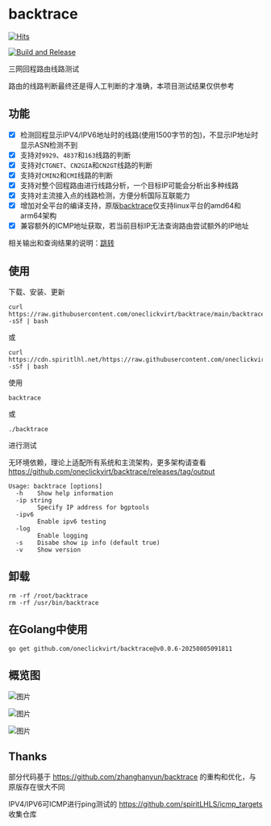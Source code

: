 # backtrace

[![Hits](https://hits.spiritlhl.net/backtrace.svg?action=hit&title=Hits&title_bg=%23555555&count_bg=%230eecf8&edge_flat=false)](https://hits.spiritlhl.net)

[![Build and Release](https://github.com/oneclickvirt/backtrace/actions/workflows/main.yaml/badge.svg)](https://github.com/oneclickvirt/backtrace/actions/workflows/main.yaml)

三网回程路由线路测试

路由的线路判断最终还是得人工判断的才准确，本项目测试结果仅供参考

## 功能

- [x] 检测回程显示IPV4/IPV6地址时的线路(使用1500字节的包)，不显示IP地址时显示ASN检测不到
- [x] 支持对```9929```、```4837```和```163```线路的判断
- [x] 支持对```CTGNET```、```CN2GIA```和```CN2GT```线路的判断
- [x] 支持对```CMIN2```和```CMI```线路的判断
- [x] 支持对整个回程路由进行线路分析，一个目标IP可能会分析出多种线路
- [x] 支持对主流接入点的线路检测，方便分析国际互联能力
- [x] 增加对全平台的编译支持，原版[backtrace](https://github.com/zhanghanyun/backtrace)仅支持linux平台的amd64和arm64架构
- [x] 兼容额外的ICMP地址获取，若当前目标IP无法查询路由尝试额外的IP地址

相关输出和查询结果的说明：[跳转](https://github.com/oneclickvirt/ecs/blob/master/README_NEW_USER.md#%E4%B8%8A%E6%B8%B8%E5%8F%8A%E5%9B%9E%E7%A8%8B%E7%BA%BF%E8%B7%AF%E6%A3%80%E6%B5%8B)

## 使用

下载、安装、更新

```shell
curl https://raw.githubusercontent.com/oneclickvirt/backtrace/main/backtrace_install.sh -sSf | bash
```

或

```
curl https://cdn.spiritlhl.net/https://raw.githubusercontent.com/oneclickvirt/backtrace/main/backtrace_install.sh -sSf | bash
```

使用

```
backtrace
```

或

```
./backtrace
```

进行测试

无环境依赖，理论上适配所有系统和主流架构，更多架构请查看 https://github.com/oneclickvirt/backtrace/releases/tag/output

```
Usage: backtrace [options]
  -h    Show help information
  -ip string
        Specify IP address for bgptools
  -ipv6
        Enable ipv6 testing
  -log
        Enable logging
  -s    Disabe show ip info (default true)
  -v    Show version
```

## 卸载

```
rm -rf /root/backtrace
rm -rf /usr/bin/backtrace
```

## 在Golang中使用

```
go get github.com/oneclickvirt/backtrace@v0.0.6-20250805091811
```

## 概览图

![图片](https://github.com/oneclickvirt/backtrace/assets/103393591/4688f99f-0f02-486f-8ffc-78d30f2c2f95)

![图片](https://github.com/oneclickvirt/backtrace/assets/103393591/2812a47d-4e6b-4091-9bb9-596af6c3c8bc)

![图片](https://github.com/oneclickvirt/backtrace/assets/103393591/2e5cc625-e0da-41ff-85ff-9d21c01114a3)

## Thanks

部分代码基于 https://github.com/zhanghanyun/backtrace 的重构和优化，与原版存在很大不同

IPV4/IPV6可ICMP进行ping测试的 https://github.com/spiritLHLS/icmp_targets 收集仓库
